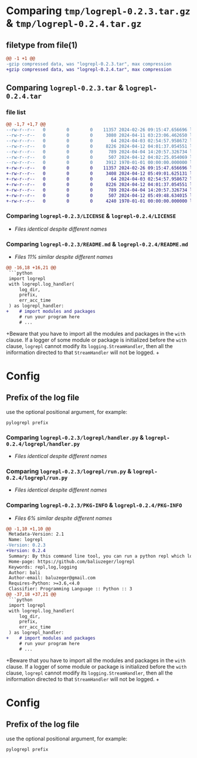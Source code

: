 # Comparing `tmp/logrepl-0.2.3.tar.gz` & `tmp/logrepl-0.2.4.tar.gz`

## filetype from file(1)

```diff
@@ -1 +1 @@
-gzip compressed data, was "logrepl-0.2.3.tar", max compression
+gzip compressed data, was "logrepl-0.2.4.tar", max compression
```

## Comparing `logrepl-0.2.3.tar` & `logrepl-0.2.4.tar`

### file list

```diff
@@ -1,7 +1,7 @@
--rw-r--r--   0        0        0    11357 2024-02-26 09:15:47.656696 logrepl-0.2.3/LICENSE
--rw-r--r--   0        0        0     3080 2024-04-11 03:23:06.462650 logrepl-0.2.3/README.md
--rw-r--r--   0        0        0       64 2024-04-03 02:54:57.958672 logrepl-0.2.3/logrepl/__init__.py
--rw-r--r--   0        0        0     8226 2024-04-12 04:01:37.054551 logrepl-0.2.3/logrepl/handler.py
--rw-r--r--   0        0        0      789 2024-04-04 14:20:57.326734 logrepl-0.2.3/logrepl/run.py
--rw-r--r--   0        0        0      507 2024-04-12 04:02:25.054069 logrepl-0.2.3/pyproject.toml
--rw-r--r--   0        0        0     3912 1970-01-01 00:00:00.000000 logrepl-0.2.3/PKG-INFO
+-rw-r--r--   0        0        0    11357 2024-02-26 09:15:47.656696 logrepl-0.2.4/LICENSE
+-rw-r--r--   0        0        0     3408 2024-04-12 05:49:01.625131 logrepl-0.2.4/README.md
+-rw-r--r--   0        0        0       64 2024-04-03 02:54:57.958672 logrepl-0.2.4/logrepl/__init__.py
+-rw-r--r--   0        0        0     8226 2024-04-12 04:01:37.054551 logrepl-0.2.4/logrepl/handler.py
+-rw-r--r--   0        0        0      789 2024-04-04 14:20:57.326734 logrepl-0.2.4/logrepl/run.py
+-rw-r--r--   0        0        0      507 2024-04-12 05:49:48.634015 logrepl-0.2.4/pyproject.toml
+-rw-r--r--   0        0        0     4240 1970-01-01 00:00:00.000000 logrepl-0.2.4/PKG-INFO
```

### Comparing `logrepl-0.2.3/LICENSE` & `logrepl-0.2.4/LICENSE`

 * *Files identical despite different names*

### Comparing `logrepl-0.2.3/README.md` & `logrepl-0.2.4/README.md`

 * *Files 11% similar despite different names*

```diff
@@ -16,18 +16,21 @@
 ```python
 import logrepl
 with logrepl.log_handler(
     log_dir,
     prefix,
     err_acc_time
 ) as logrepl_handler:
+    # import modules and packages
     # run your program here
     # ...
 ```
 
+Beware that you have to import all the modules and packages in the `with` clause. If a logger of some module or package is initialized before the `with` clause, `logrepl` cannot modify its `logging.StreamHandler`, then all the iniformation directed to that `StreamHandler` will not be logged.
+
 # Config
 
 ## Prefix of the log file
 
 use the optional positional argument, for example:
 ```
 pylogrepl prefix
```

### Comparing `logrepl-0.2.3/logrepl/handler.py` & `logrepl-0.2.4/logrepl/handler.py`

 * *Files identical despite different names*

### Comparing `logrepl-0.2.3/logrepl/run.py` & `logrepl-0.2.4/logrepl/run.py`

 * *Files identical despite different names*

### Comparing `logrepl-0.2.3/PKG-INFO` & `logrepl-0.2.4/PKG-INFO`

 * *Files 6% similar despite different names*

```diff
@@ -1,10 +1,10 @@
 Metadata-Version: 2.1
 Name: logrepl
-Version: 0.2.3
+Version: 0.2.4
 Summary: By this command line tool, you can run a python repl which logs everying into a file.
 Home-page: https://github.com/baliuzeger/logrepl
 Keywords: repl,log,logging
 Author: bali
 Author-email: baluzeger@gmail.com
 Requires-Python: >=3.6,<4.0
 Classifier: Programming Language :: Python :: 3
@@ -37,18 +37,21 @@
 ```python
 import logrepl
 with logrepl.log_handler(
     log_dir,
     prefix,
     err_acc_time
 ) as logrepl_handler:
+    # import modules and packages
     # run your program here
     # ...
 ```
 
+Beware that you have to import all the modules and packages in the `with` clause. If a logger of some module or package is initialized before the `with` clause, `logrepl` cannot modify its `logging.StreamHandler`, then all the iniformation directed to that `StreamHandler` will not be logged.
+
 # Config
 
 ## Prefix of the log file
 
 use the optional positional argument, for example:
 ```
 pylogrepl prefix
```

